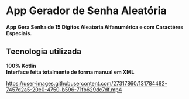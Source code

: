 # App Gerador de Senha Aleatória
<strong>App Gera Senha de 15 Digítos Aleatoria Alfanumérica e com Caractéres Especiais.</strong><br>
## Tecnologia utilizada
<strong>100% Kotlin</strong><br>
<strong>Interface feita totalmente de forma manual em XML</strong>

https://user-images.githubusercontent.com/27317860/131784482-7457d2a5-20e0-4750-b596-71fb629dc7df.mp4
